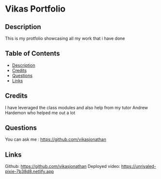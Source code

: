 # Vikas Portfolio


## Description
This is my protfolio showcasing all my work that i have done

## Table of Contents
-  [Description](#description)
-  [Credits](#credits)
-  [Questions](#questions)
-  [Links](#links)

## Credits
I have leveraged the class modules and also help from my tutor Andrew Hardemon who helped me out a lot

## Questions
You can ask me : https://github.com/vikasjonathan


## Links
Github: https://github.com/vikasjonathan
Deployed video: https://unrivaled-pixie-7b38d8.netlify.app
